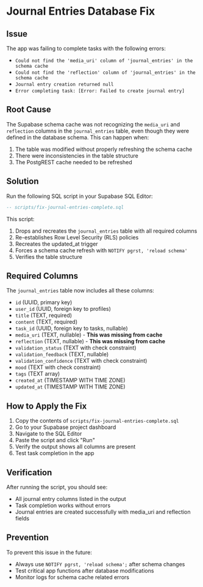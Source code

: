 # Journal Entries Database Fix

## Issue
The app was failing to complete tasks with the following errors:
- `Could not find the 'media_uri' column of 'journal_entries' in the schema cache`
- `Could not find the 'reflection' column of 'journal_entries' in the schema cache`
- `Journal entry creation returned null`
- `Error completing task: [Error: Failed to create journal entry]`

## Root Cause
The Supabase schema cache was not recognizing the `media_uri` and `reflection` columns in the `journal_entries` table, even though they were defined in the database schema. This can happen when:
1. The table was modified without properly refreshing the schema cache
2. There were inconsistencies in the table structure
3. The PostgREST cache needed to be refreshed

## Solution
Run the following SQL script in your Supabase SQL Editor:

```sql
-- scripts/fix-journal-entries-complete.sql
```

This script:
1. Drops and recreates the `journal_entries` table with all required columns
2. Re-establishes Row Level Security (RLS) policies
3. Recreates the updated_at trigger
4. Forces a schema cache refresh with `NOTIFY pgrst, 'reload schema'`
5. Verifies the table structure

## Required Columns
The `journal_entries` table now includes all these columns:
- `id` (UUID, primary key)
- `user_id` (UUID, foreign key to profiles)
- `title` (TEXT, required)
- `content` (TEXT, required)
- `task_id` (UUID, foreign key to tasks, nullable)
- `media_uri` (TEXT, nullable) - **This was missing from cache**
- `reflection` (TEXT, nullable) - **This was missing from cache**
- `validation_status` (TEXT with check constraint)
- `validation_feedback` (TEXT, nullable)
- `validation_confidence` (TEXT with check constraint)
- `mood` (TEXT with check constraint)
- `tags` (TEXT array)
- `created_at` (TIMESTAMP WITH TIME ZONE)
- `updated_at` (TIMESTAMP WITH TIME ZONE)

## How to Apply the Fix
1. Copy the contents of `scripts/fix-journal-entries-complete.sql`
2. Go to your Supabase project dashboard
3. Navigate to the SQL Editor
4. Paste the script and click "Run"
5. Verify the output shows all columns are present
6. Test task completion in the app

## Verification
After running the script, you should see:
- All journal entry columns listed in the output
- Task completion works without errors
- Journal entries are created successfully with media_uri and reflection fields

## Prevention
To prevent this issue in the future:
- Always use `NOTIFY pgrst, 'reload schema';` after schema changes
- Test critical app functions after database modifications
- Monitor logs for schema cache related errors